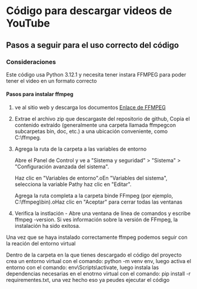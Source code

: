 # Código para descargar videos de YouTube

## Pasos a seguir para el uso correcto del código

### Consideraciones
Este código usa Python 3.12.1 
y necesita tener instara FFMPEG para poder tener el video en un formato correcto

#### Pasos para instalar ffmpeg
1. ve al sitio web y descarga los documentos [Enlace de FFMPEG](https://ffmpeg.org/download.html)

2. Extrae el archivo zip que descargaste del repositorio de github, Copia el contenido extraído (generalmente una carpeta llamada ffmpegcon subcarpetas bin, doc, etc.) a una ubicación conveniente, como C:\ffmpeg.

3. Agrega la ruta de la carpeta a las variables de entorno

    Abre el Panel de Control y ve a "Sistema y seguridad" > "Sistema" > "Configuración avanzada del sistema".

    Haz clic en "Variables de entorno".oEn "Variables del sistema", selecciona la variable Pathy haz clic en "Editar".
    
    Agrega la ruta completa a la carpeta binde FFmpeg (por ejemplo, C:\ffmpeg\bin).oHaz clic en "Aceptar" para cerrar todas las ventanas

4. Verifica la instlación - Abre una ventana de línea de comandos y escribe ffmpeg -version. Si ves información sobre la versión de FFmpeg, la instalación ha sido exitosa.

Una vez que se haya instalado correctamente ffmpeg podemos seguir con la reación del entorno virtual

Dentro de la carpeta en la que tienes descargado el código del proyecto crea un entorno virtual con el comando: python -m venv env, luego activa el entorno con el comando: env\Scripts\activate, luego instala las dependencias necesarias en el enotrno virtual con el comando: pip install -r requirementes.txt, una vez hecho eso ya peudes ejecutar el código